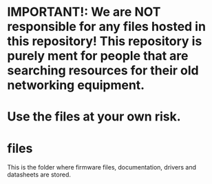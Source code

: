 # IMPORTANT!: We are NOT responsible for any files hosted in this repository! This repository is purely ment for people that are searching resources for their old networking equipment.
# Use the files at your own risk.
# files
This is the folder where firmware files, documentation, drivers and datasheets are stored.
